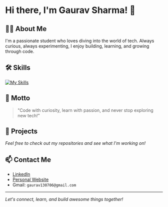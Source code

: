 # Hi there, I'm Gaurav Sharma! 👋

## 👨‍🎓 About Me
I'm a passionate student who loves diving into the world of tech. Always curious, always experimenting, I enjoy building, learning, and growing through code.

## 🛠️ Skills
<!--CPP-->
[![My Skills](https://skillicons.dev/icons?i=cpp,js,css,html,c,git)](https://skillicons.dev)


## 🌟 Motto
> "Code with curiosity, learn with passion, and never stop exploring new tech!"

## 🚀 Projects
*Feel free to check out my repositories and see what I'm working on!*

## 📫 Contact Me
- [LinkedIn](#) <a href="https://www.linkedin.com/in/gaurav-sharma-0a6a65323/"></a>
- [Personal Website](#) <!-- Add your personal website URL here -->
- Gmail: `gaurav130706@gmail.com`

---

*Let's connect, learn, and build awesome things together!*
